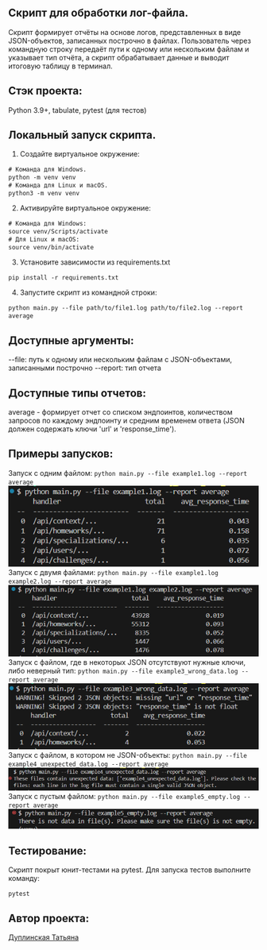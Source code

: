 ## Скрипт для обработки лог-файла.
Скрипт формирует отчёты на основе логов, представленных в виде JSON-объектов, записанных построчно в файлах. Пользователь через командную строку передаёт пути к одному или нескольким файлам и указывает тип отчёта, а скрипт обрабатывает данные и выводит итоговую таблицу в терминал.

## Стэк проекта:
Python 3.9+, tabulate, pytest (для тестов)

## Локальный запуск скрипта.
1. Создайте виртуальное окружение:
```
# Команда для Windows.
python -m venv venv
# Команда для Linux и macOS.
python3 -m venv venv
```
2. Активируйте виртуальное окружение:
```
# Команда для Windows:
source venv/Scripts/activate
# Для Linux и macOS:
source venv/bin/activate
```
3. Установите зависимости из requirements.txt
```
pip install -r requirements.txt
```
4. Запустите скрипт из командной строки:
```
python main.py --file path/to/file1.log path/to/file2.log --report average
```

## Доступные аргументы:
--file: путь к одному или нескольким файлам с JSON-объектами, записанными построчно
--report: тип отчета

## Доступные типы отчетов:
average - формирует отчет со списком эндпоинтов, количеством запросов по каждому эндпоинту и средним временем ответа (JSON должен содержать ключи 'url' и 'response_time').

## Примеры запусков:
Запуск с одним файлом: ```python main.py --file example1.log --report average```
![Запуск с одним файлом](launch_one_file.png)
Запуск с двумя файлами: ```python main.py --file example1.log example2.log --report average```
![Запуск с двумя файлами](launch_two_files.png)
Запуск с файлом, где в некоторых JSON отсутствуют нужные ключи, либо неверный тип: ```python main.py --file example3_wrong_data.log --report average```
![Запуск с файлом, где в некоторых JSON отсутствуют нужные ключи, либо неверный тип](launch_wrong_data.png)
Запуск с файлом, в котором не JSON-объекты: ```python main.py --file example4_unexpected_data.log --report average```
![Запуск с файлом, в котором не JSON-объекты](launch_unexpected_data.png)
Запуск с пустым файлом: ```python main.py --file example5_empty.log --report average```
![Запуск с пустым файлом](launch_empty.png)

## Тестирование:
Скрипт покрыт юнит-тестами на pytest.
Для запуска тестов выполните команду:
```
pytest
```

## Автор проекта:
[Дуплинская Татьяна](https://github.com/tatiana-dup)